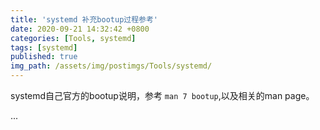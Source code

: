 ```yaml
---
title: 'systemd 补充bootup过程参考'
date: 2020-09-21 14:32:42 +0800
categories: [Tools, systemd]
tags: [systemd]
published: true
img_path: /assets/img/postimgs/Tools/systemd/
---
```



systemd自己官方的bootup说明，参考 `man 7 bootup`,以及相关的man page。

...
